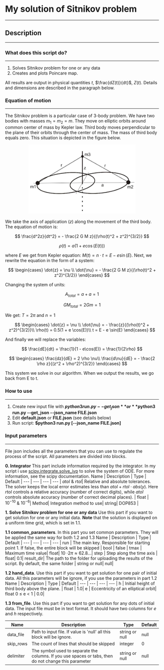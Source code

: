# My solution of Sitnikov problem
***

## Description
***

### What does this script do?
***

1. Solves Sitnikov problem for one or any data
2. Creates and plots Poincare map.

All results are output in physical quantities $t$, $\frac{dZ(t)}{dt}$, $Z(t)$. Details and dimensions are described in the paragraph below. 

### Equation of motion

***

The Sitnikov problem is a particular case of 3-body problem. We have two bodies with masses $m_1 = m_2 = m$. They move on elliptic orbits around common center of mass by Kepler law. Third body moves perpendicular to the plane of their orbits through the center of mass. The mass of third body equals zero. This situation is depicted in the figure below.
<p align="center">
<img  src="https://github.com/LAstroNomer/Sitnikov_problem/blob/master/Sitnikov_Problem_Konfiguration.jpeg"  width="350" />
</p>

We take the axis of application ($z$) along the movement of the third body. The equation of motion is:

$$
    \frac{d^2z}{dt^2} = -  \frac{2 G M z}{(\rho(t)^2 + z^2)^{3/2}}
$$

$$
    \rho(t) = a(1 + e \cos(E(t)))
$$

where $E$ we get from Kepler equation: $M(t) = n \cdot t = E - e \sin(E)$. Next, we rewrite the equation in the form of a system:

$$
    \begin{cases} 
    \dot{z} = \nu \\  
    \dot{\nu} =  - \frac{2 G M z}{(\rho(t)^2 + z^2)^{3/2}} 
    \end{cases}
$$

Changing the system of units:

$$
A_{total} = a+a = 1
$$

$$
GM_{total} = 2Gm = 1
$$

We get: $T = 2 \pi$ and $n = 1$ 

$$
    \begin{cases} 
    \dot{z} = \nu \\  
    \dot{\nu} =  - \frac{z}{(\rho(t)^2 + z^2)^{3/2}}\\
    \rho(t) = 0.5(1 + e \cos(E))\\
    t = E - e \sin(E)
    \end{cases}
$$


And finally we will replace the variables:

$$
    \frac{dE}{dt} = \frac{1}{1 - e\cos(E)} = \frac{1}{2\rho}
$$

$$
    \begin{cases} 
    \frac{dz}{dE} = 2 \rho \nu\\
    \frac{d\nu}{dE} = - \frac{2 \rho z}{(z^2 + \rho^2)^{3/2}}
    \end{cases}
$$

This system we solve in our algorithm. When we output the results, we go back from E to t.

### How to use
***
1. Create new input file with **$python3 run.py --get_json** or **$python3 run.py --get_json --json_name FILE.json**
2. Edit **default.json** or **FILE.json** (see details below)
3. Run script: **$python3 run.py [--json_name FILE.json]**

### Input parameters
***
File json includes all the parameters that you can use to regulate the process of the script. All parameters are divided into blocks.

**0. Integrator** This part include information required by the integrator. In my script i use [scipy.integrate.solve_ivp](https://docs.scipy.org/doc/scipy/reference/generated/scipy.integrate.solve_ivp.html) to solve the system of ODE. For more information, see the scipy documentation.
Name | Description | Type | Default |
---  | ---         | ---  | ---     |
$atol$ \& $rtol$| Relative and absolute tolerances. The solver keeps the local error estimates less than $atol + rtol \cdot abs(y)$. Here $rtol$ controls a relative accuracy (number of correct digits), while $atol$ controls absolute accuracy (number of correct decimal places). | float | $10^{-10}$ \& $10^{-6}$|
Method| Integration method to use| string| DOP853 |


**1. Solve Sitnikov problem for one or any data** Use this part if you want to get solution for one or any initial data. **Note** that the solution is displayed on a uniform time grid, which is set in 1.1. 

**1.1 common_parameters**. In this part you set common parameters. They will be applied the same way for both 1.2 and 1.3
Name | Description | Type | Default |
---  | ---         | ---  | ---     |
run  | The main key. Responsible for starting point 1. If false, the entire block will be skipped   | bool | false |
tmax | Maximum time value| float| 10 $\cdot 2 \pi \approx 62.8...$|
step | Step along the time axis | float| 0.1|
result_dir| The path to the folder for uploading the results of the script. By default, the same folder | string or null| null|


**1.2 hand_data**. Use this part if you want to get solution for one pair of initial data. All this parameters will be ignore, if you use the parameters in part 1.2
Name | Description | Type | Default |
---  | ---         | ---  | ---     |
h    | Initial height of third body above the plane.        | float |   1.0|
e    | Eccentricity of an elliptical orbit| float 0 $\le$ e < 1 | 0.0|

**1.3 from_file**. Use this part if you want to get solution for any dots of initial data. The input file must be in text format. It should have two columns for $e$ and $h$ respectively.

Name | Description | Type | Default |
---  | ---         | ---  | ---     |
data_file    | Path to input file. If value is 'null' all this block will be ignore.         | string or null|   null|
skip_rows| The count of lines that should be skipped | integer | 0|
delimiter| The symbol used to separate the columns. If you use spaces or tabs, then do not change this parameter | string or null| null

